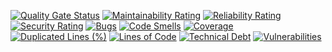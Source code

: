 [![Quality Gate Status](https://sonarcloud.io/api/project_badges/measure?project=org.ruminaq%3Aorg.ruminaq.root&metric=alert_status)](https://sonarcloud.io/dashboard?id=org.ruminaq%3Aorg.ruminaq.root)
[![Maintainability Rating](https://sonarcloud.io/api/project_badges/measure?project=org.ruminaq%3Aorg.ruminaq.root&metric=sqale_rating)](https://sonarcloud.io/dashboard?id=org.ruminaq%3Aorg.ruminaq.root)
[![Reliability Rating](https://sonarcloud.io/api/project_badges/measure?project=org.ruminaq%3Aorg.ruminaq.root&metric=reliability_rating)](https://sonarcloud.io/dashboard?id=org.ruminaq%3Aorg.ruminaq.root)
[![Security Rating](https://sonarcloud.io/api/project_badges/measure?project=org.ruminaq%3Aorg.ruminaq.root&metric=security_rating)](https://sonarcloud.io/dashboard?id=org.ruminaq%3Aorg.ruminaq.root)
[![Bugs](https://sonarcloud.io/api/project_badges/measure?project=org.ruminaq%3Aorg.ruminaq.root&metric=bugs)](https://sonarcloud.io/dashboard?id=org.ruminaq%3Aorg.ruminaq.root)
[![Code Smells](https://sonarcloud.io/api/project_badges/measure?project=org.ruminaq%3Aorg.ruminaq.root&metric=code_smells)](https://sonarcloud.io/dashboard?id=org.ruminaq%3Aorg.ruminaq.root)
[![Coverage](https://sonarcloud.io/api/project_badges/measure?project=org.ruminaq%3Aorg.ruminaq.root&metric=coverage)](https://sonarcloud.io/dashboard?id=org.ruminaq%3Aorg.ruminaq.root)
[![Duplicated Lines (%)](https://sonarcloud.io/api/project_badges/measure?project=org.ruminaq%3Aorg.ruminaq.root&metric=duplicated_lines_density)](https://sonarcloud.io/dashboard?id=org.ruminaq%3Aorg.ruminaq.root)
[![Lines of Code](https://sonarcloud.io/api/project_badges/measure?project=org.ruminaq%3Aorg.ruminaq.root&metric=ncloc)](https://sonarcloud.io/dashboard?id=org.ruminaq%3Aorg.ruminaq.root)
[![Technical Debt](https://sonarcloud.io/api/project_badges/measure?project=org.ruminaq%3Aorg.ruminaq.root&metric=sqale_index)](https://sonarcloud.io/dashboard?id=org.ruminaq%3Aorg.ruminaq.root)
[![Vulnerabilities](https://sonarcloud.io/api/project_badges/measure?project=org.ruminaq%3Aorg.ruminaq.root&metric=vulnerabilities)](https://sonarcloud.io/dashboard?id=org.ruminaq%3Aorg.ruminaq.root)
